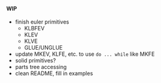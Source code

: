#### WIP
+ finish euler primitives
  - KLBFEV
  - KLEV
  - KLVE
  - GLUE/UNGLUE
+ update MKEV, KLFE, etc. to use `do ... while` like MKFE
+ solid primitives?
+ parts tree accessing
+ clean README, fill in examples
